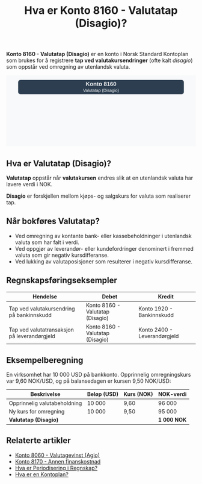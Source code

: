 ﻿---
title: "Hva er Konto 8160 - Valutatap (Disagio)?"
seoTitle: "8160-valutatap-disagio"
description: '**Konto 8160 - Valutatap (Disagio)** er en konto i Norsk Standard Kontoplan som brukes for å registrere **tap ved valutakursendringer** (ofte kalt *disagio*) s...'
---

**Konto 8160 - Valutatap (Disagio)** er en konto i Norsk Standard Kontoplan som brukes for å registrere **tap ved valutakursendringer** (ofte kalt *disagio*) som oppstår ved omregning av utenlandsk valuta.

![Illustrasjon av konto 8160 valutatap (disagio)](8160-valutatap-disagio-image.svg)

## Hva er Valutatap (Disagio)?

**Valutatap** oppstår når **valutakursen** endres slik at en utenlandsk valuta har lavere verdi i NOK.

**Disagio** er forskjellen mellom kjøps- og salgskurs for valuta som realiserer tap.

## Når bokføres Valutatap?

* Ved omregning av kontante bank- eller kassebeholdninger i utenlandsk valuta som har falt i verdi.
* Ved oppgjør av leverandør- eller kundefordringer denominert i fremmed valuta som gir negativ kursdifferanse.
* Ved lukking av valutaposisjoner som resulterer i negativ kursdifferanse.

## Regnskapsføringseksempler

| Hendelse                                         | Debet                            | Kredit                         |
|--------------------------------------------------|----------------------------------|--------------------------------|
| Tap ved valutakursendring på bankinnskudd        | Konto 8160 - Valutatap (Disagio) | Konto 1920 - Bankinnskudd      |
| Tap ved valutatransaksjon på leverandørgjeld     | Konto 8160 - Valutatap (Disagio) | Konto 2400 - Leverandørgjeld   |

## Eksempelberegning

En virksomhet har 10 000 USD på bankkonto. Opprinnelig omregningskurs var 9,60 NOK/USD, og på balansedagen er kursen 9,50 NOK/USD:

| Beskrivelse                              | Beløp (USD) | Kurs (NOK) | NOK-verdi     |
|------------------------------------------|-------------|------------|---------------|
| Opprinnelig valutabeholdning             | 10 000      | 9,60       | 96 000        |
| Ny kurs for omregning                    | 10 000      | 9,50       | 95 000        |
| **Valutatap (Disagio)**                  |             |            | **1 000 NOK** |

## Relaterte artikler

* [Konto 8060 - Valutagevinst (Agio)](/blogs/kontoplan/8060-valutagevinst-agio "Konto 8060 - Valutagevinst (Agio): Guide til valutagevinst i norsk regnskap")
* [Konto 8170 - Annen finanskostnad](/blogs/kontoplan/8170-annen-finanskostnad "Konto 8170 - Annen finanskostnad: Guide til andre finanskostnader")
* [Hva er Periodisering i Regnskap?](/blogs/regnskap/hva-er-periodisering "Hva er Periodisering i Regnskap? Guide til periodisering av kostnader og inntekter")
* [Hva er en Kontoplan?](/blogs/regnskap/hva-er-kontoplan "Hva er en Kontoplan? Komplett Guide til Kontoplaner i Norsk Regnskap")






